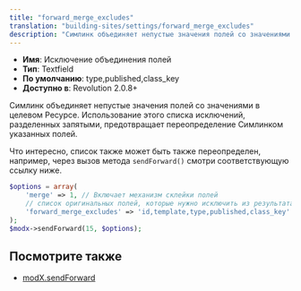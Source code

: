 ```yaml
---
title: "forward_merge_excludes"
translation: "building-sites/settings/forward_merge_excludes"
description: "Симлинк объединяет непустые значения полей со значениями в целевом Ресурсе"
---
```


-   **Имя**: Исключение объединения полей
-   **Тип**: Textfield
-   **По умолчанию**: type,published,class\_key
-   **Доступно в**: Revolution 2.0.8+

Симлинк объединяет непустые значения полей со значениями в целевом Ресурсе. Использование этого списка исключений, разделенных запятыми, предотвращает переопределение Симлинком указанных полей.

Что интересно, список также может быть также переопределен, например, через вызов метода `sendForward()` смотри соответствующую ссылку ниже.

``` php
$options = array(
	'merge' => 1, // Включает механизм склейки полей
	// список оригинальных полей, которые нужно исключить из результата
	'forward_merge_excludes' => 'id,template,type,published,class_key'
);
$modx->sendForward(15, $options);
```

## Посмотрите также

-   [modX.sendForward](extending-modx/modx-class/reference/modx.sendforward)
